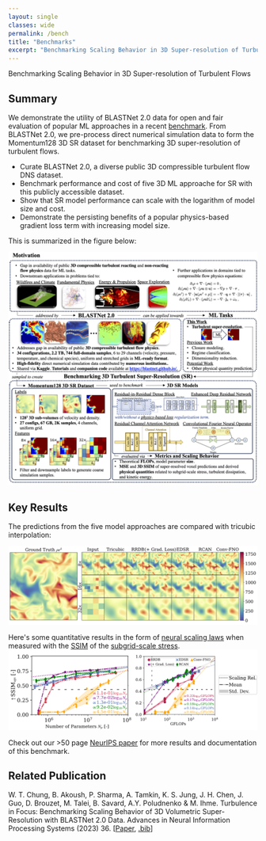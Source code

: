 ```yaml
---
layout: single
classes: wide
permalink: /bench
title: "Benchmarks"
excerpt: "Benchmarking Scaling Behavior in 3D Super-resolution of Turbulent Flows"
---
```


Benchmarking Scaling Behavior in 3D Super-resolution of Turbulent Flows

## Summary

We demonstrate the utility of BLASTNet 2.0 data for open and fair evaluation of popular ML approaches in a recent [benchmark](https://arxiv.org/pdf/2309.13457.pdf). From BLASTNet 2.0, we pre-process direct numerical simulation  data to form the Momentum128 3D SR dataset for benchmarking 3D super-resolution of turbulent flows. 
* Curate BLASTNet 2.0, a diverse public 3D compressible turbulent flow DNS dataset.
* Benchmark performance and cost of five 3D ML approache for  SR  with this publicly accessible dataset.
* Show that SR model performance can scale with the logarithm of model size and cost.
* Demonstrate the persisting benefits of a popular physics-based  gradient loss term with increasing model size.

This is summarized in the figure below:

![summary](./assets/img/bench_summary.png)

## Key Results

The predictions from the five model approaches are compared with tricubic interpolation:

![result1](./assets/img/qual_result.png)

Here's some quantitative results in the form of [neural scaling laws](https://en.wikipedia.org/wiki/Neural_scaling_law) when measured with the [SSIM](https://en.wikipedia.org/wiki/Structural_similarity) of the [subgrid-scale stress](http://www.scholarpedia.org/article/Turbulence:_Subgrid-Scale_Modeling).
![result2](./assets/img/bench_scaling.png)

Check out our  >50 page [NeurIPS paper](https://arxiv.org/pdf/2309.13457.pdf) for more results and documentation of this benchmark.

## Related Publication

W. T. Chung, B. Akoush, P. Sharma, A. Tamkin, K. S. Jung, J. H. Chen, J. Guo, D. Brouzet, M. Talei, B. Savard, A.Y. Poludnenko & M. Ihme. Turbulence in Focus: Benchmarking Scaling Behavior of 3D Volumetric Super-Resolution with BLASTNet 2.0 Data. Advances in Neural Information Processing Systems (2023) 36. [[Paper](https://arxiv.org/pdf/2309.13457.pdf), [.bib](./assets/bib/neurips.bib)]
